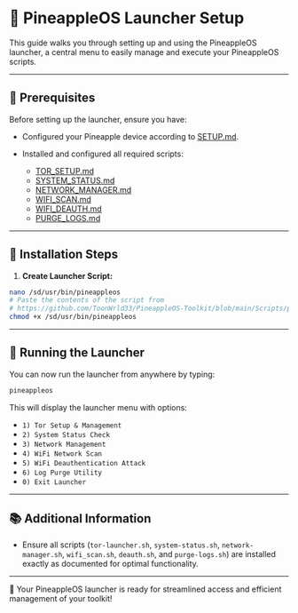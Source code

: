 # 📖 PineappleOS Launcher Setup

This guide walks you through setting up and using the PineappleOS launcher, a central menu to easily manage and execute your PineappleOS scripts.

---

## 📌 Prerequisites

Before setting up the launcher, ensure you have:

* Configured your Pineapple device according to [SETUP.md](https://github.com/ToonWrld33/PineappleOS-Toolkit/blob/main/Docs/SETUP.md).
* Installed and configured all required scripts:

  * [TOR\_SETUP.md](https://github.com/ToonWrld33/PineappleOS-Toolkit/blob/main/Docs/TOR_SETUP.md)
  * [SYSTEM\_STATUS.md](https://github.com/ToonWrld33/PineappleOS-Toolkit/blob/main/Docs/SYSTEM_STATUS.md)
  * [NETWORK\_MANAGER.md](https://github.com/ToonWrld33/PineappleOS-Toolkit/blob/main/Docs/NETWORK_MANAGER.md)
  * [WIFI\_SCAN.md](https://github.com/ToonWrld33/PineappleOS-Toolkit/blob/main/Docs/WIFI_SCAN.md)
  * [WIFI\_DEAUTH.md](https://github.com/ToonWrld33/PineappleOS-Toolkit/blob/main/Docs/WIFI_DEAUTH.md)
  * [PURGE\_LOGS.md](https://github.com/ToonWrld33/PineappleOS-Toolkit/blob/main/Docs/PURGE_LOGS.md)

---

## 🔧 Installation Steps

1. **Create Launcher Script:**

```bash
nano /sd/usr/bin/pineappleos
# Paste the contents of the script from
# https://github.com/ToonWrld33/PineappleOS-Toolkit/blob/main/Scripts/pineappleos
chmod +x /sd/usr/bin/pineappleos
```

---

## 🚀 Running the Launcher

You can now run the launcher from anywhere by typing:

```bash
pineappleos
```

This will display the launcher menu with options:

* `1) Tor Setup & Management`
* `2) System Status Check`
* `3) Network Management`
* `4) WiFi Network Scan`
* `5) WiFi Deauthentication Attack`
* `6) Log Purge Utility`
* `0) Exit Launcher`

---

## 📚 Additional Information

* Ensure all scripts (`tor-launcher.sh`, `system-status.sh`, `network-manager.sh`, `wifi_scan.sh`, `deauth.sh`, and `purge-logs.sh`) are installed exactly as documented for optimal functionality.

---

🎯 Your PineappleOS launcher is ready for streamlined access and efficient management of your toolkit!
